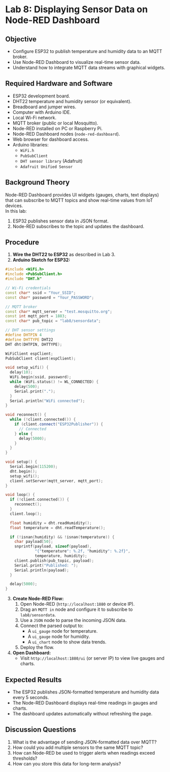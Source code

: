 # Lab 8: Displaying Sensor Data on Node-RED Dashboard

## Objective
- Configure ESP32 to publish temperature and humidity data to an MQTT broker.
- Use Node-RED Dashboard to visualize real-time sensor data.
- Understand how to integrate MQTT data streams with graphical widgets.

## Required Hardware and Software
- ESP32 development board.
- DHT22 temperature and humidity sensor (or equivalent).
- Breadboard and jumper wires.
- Computer with Arduino IDE.
- Local Wi-Fi network.
- MQTT broker (public or local Mosquitto).
- Node-RED installed on PC or Raspberry Pi.
- Node-RED Dashboard nodes (`node-red-dashboard`).
- Web browser for dashboard access.
- Arduino libraries:
  - `WiFi.h`
  - `PubSubClient`
  - `DHT sensor library` (Adafruit)
  - `Adafruit Unified Sensor`

## Background Theory
Node-RED Dashboard provides UI widgets (gauges, charts, text displays) that can subscribe to MQTT topics and show real-time values from IoT devices.  
In this lab:
1. ESP32 publishes sensor data in JSON format.
2. Node-RED subscribes to the topic and updates the dashboard.

## Procedure
1. **Wire the DHT22 to ESP32** as described in Lab 3.
2. **Arduino Sketch for ESP32:**
```cpp
#include <WiFi.h>
#include <PubSubClient.h>
#include "DHT.h"

// Wi-Fi credentials
const char* ssid = "Your_SSID";
const char* password = "Your_PASSWORD";

// MQTT broker
const char* mqtt_server = "test.mosquitto.org";
const int mqtt_port = 1883;
const char* pub_topic = "lab8/sensordata";

// DHT sensor settings
#define DHTPIN 4
#define DHTTYPE DHT22
DHT dht(DHTPIN, DHTTYPE);

WiFiClient espClient;
PubSubClient client(espClient);

void setup_wifi() {
  delay(10);
  WiFi.begin(ssid, password);
  while (WiFi.status() != WL_CONNECTED) {
    delay(500);
    Serial.print(".");
  }
  Serial.println("WiFi connected");
}

void reconnect() {
  while (!client.connected()) {
    if (client.connect("ESP32Publisher")) {
      // Connected
    } else {
      delay(5000);
    }
  }
}

void setup() {
  Serial.begin(115200);
  dht.begin();
  setup_wifi();
  client.setServer(mqtt_server, mqtt_port);
}

void loop() {
  if (!client.connected()) {
    reconnect();
  }
  client.loop();

  float humidity = dht.readHumidity();
  float temperature = dht.readTemperature();

  if (!isnan(humidity) && !isnan(temperature)) {
    char payload[50];
    snprintf(payload, sizeof(payload),
             "{"temperature": %.2f, "humidity": %.2f}",
             temperature, humidity);
    client.publish(pub_topic, payload);
    Serial.print("Published: ");
    Serial.println(payload);
  }

  delay(5000);
}
```
3. **Create Node-RED Flow:**
   1. Open Node-RED (`http://localhost:1880` or device IP).
   2. Drag an `MQTT in` node and configure it to subscribe to `lab8/sensordata`.
   3. Use a `JSON` node to parse the incoming JSON data.
   4. Connect the parsed output to:
      - A `ui_gauge` node for temperature.
      - A `ui_gauge` node for humidity.
      - A `ui_chart` node to show data trends.
   5. Deploy the flow.
4. **Open Dashboard:**
   - Visit `http://localhost:1880/ui` (or server IP) to view live gauges and charts.

## Expected Results
- The ESP32 publishes JSON-formatted temperature and humidity data every 5 seconds.
- The Node-RED Dashboard displays real-time readings in gauges and charts.
- The dashboard updates automatically without refreshing the page.

## Discussion Questions
1. What is the advantage of sending JSON-formatted data over MQTT?
2. How could you add multiple sensors to the same MQTT topic?
3. How can Node-RED be used to trigger alerts when readings exceed thresholds?
4. How can you store this data for long-term analysis?

